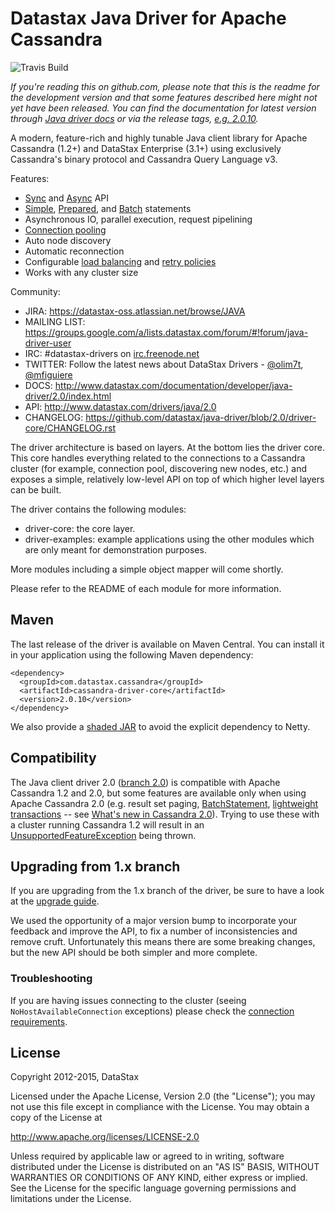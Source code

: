 # Datastax Java Driver for Apache Cassandra

![Travis Build](https://travis-ci.org/datastax/java-driver.svg?branch=2.0)

*If you're reading this on github.com, please note that this is the readme
for the development version and that some features described here might
not yet have been released. You can find the documentation for latest
version through [Java driver
docs](http://datastax.github.io/java-driver/) or via the release tags,
[e.g.
2.0.10](https://github.com/datastax/java-driver/tree/2.0.10).*

A modern, feature-rich and highly tunable Java client library for Apache
Cassandra (1.2+) and DataStax Enterprise (3.1+) using exclusively
Cassandra's binary protocol and Cassandra Query Language v3.

Features:

* [Sync][sync] and [Async][async] API
* [Simple][simple_st], [Prepared][prepared_st], and [Batch][batch_st] statements
* Asynchronous IO, parallel execution, request pipelining
* [Connection pooling][pool]
* Auto node discovery
* Automatic reconnection
* Configurable [load balancing][lbp] and [retry policies][retry_policy]
* Works with any cluster size

[sync]: http://datastax.com/drivers/java/2.0/com/datastax/driver/core/Session.html#execute(com.datastax.driver.core.Statement)
[async]: http://datastax.com/drivers/java/2.0/com/datastax/driver/core/Session.html#executeAsync(com.datastax.driver.core.Statement)
[simple_st]: http://datastax.com/drivers/java/2.0/com/datastax/driver/core/SimpleStatement.html
[prepared_st]: http://datastax.com/drivers/java/2.0/com/datastax/driver/core/Session.html#prepare(com.datastax.driver.core.RegularStatement)
[batch_st]: http://datastax.com/drivers/java/2.0/com/datastax/driver/core/BatchStatement.html
[pool]: http://datastax.com/drivers/java/2.0/com/datastax/driver/core/PoolingOptions.html
[lbp]: http://datastax.com/drivers/java/2.0/com/datastax/driver/core/policies/LoadBalancingPolicy.html
[retry_policy]: http://datastax.com/drivers/java/2.0/com/datastax/driver/core/policies/RetryPolicy.html

Community:

- JIRA: https://datastax-oss.atlassian.net/browse/JAVA
- MAILING LIST: https://groups.google.com/a/lists.datastax.com/forum/#!forum/java-driver-user
- IRC: #datastax-drivers on [irc.freenode.net](http://freenode.net)
- TWITTER: Follow the latest news about DataStax Drivers - [@olim7t](http://twitter.com/olim7t), [@mfiguiere](http://twitter.com/mfiguiere)
- DOCS: http://www.datastax.com/documentation/developer/java-driver/2.0/index.html
- API: http://www.datastax.com/drivers/java/2.0
- CHANGELOG: https://github.com/datastax/java-driver/blob/2.0/driver-core/CHANGELOG.rst

The driver architecture is based on layers. At the bottom lies the driver core.
This core handles everything related to the connections to a Cassandra
cluster (for example, connection pool, discovering new nodes, etc.) and exposes a simple,
relatively low-level API on top of which higher level layers can be built.

The driver contains the following modules:

- driver-core: the core layer.
- driver-examples: example applications using the other modules which are
  only meant for demonstration purposes.

More modules including a simple object mapper will come shortly.

Please refer to the README of each module for more information.

## Maven

The last release of the driver is available on Maven Central. You can install
it in your application using the following Maven dependency:

    <dependency>
      <groupId>com.datastax.cassandra</groupId>
      <artifactId>cassandra-driver-core</artifactId>
      <version>2.0.10</version>
    </dependency>

We also provide a [shaded JAR](http://datastax.github.io/java-driver/features/shaded_jar/)
to avoid the explicit dependency to Netty.

## Compatibility

The Java client driver 2.0 ([branch 2.0](https://github.com/datastax/java-driver/tree/2.0)) is compatible with Apache
Cassandra 1.2 and 2.0, but some features are available only when using Apache Cassandra 2.0 (e.g. result set paging,
[BatchStatement](https://github.com/datastax/java-driver/blob/2.0/driver-core/src/main/java/com/datastax/driver/core/BatchStatement.java), 
[lightweight transactions](http://www.datastax.com/documentation/cql/3.1/cql/cql_using/use_ltweight_transaction_t.html) 
-- see [What's new in Cassandra 2.0](http://www.datastax.com/documentation/cassandra/2.0/cassandra/features/features_key_c.html)). 
Trying to use these with a cluster running Cassandra 1.2 will result in 
an [UnsupportedFeatureException](https://github.com/datastax/java-driver/blob/2.0/driver-core/src/main/java/com/datastax/driver/core/exceptions/UnsupportedFeatureException.java) being thrown.

## Upgrading from 1.x branch

If you are upgrading from the 1.x branch of the driver, be sure to have a look at
the [upgrade guide](https://github.com/datastax/java-driver/blob/2.0/driver-core/Upgrade_guide_to_2.0.rst).

We used the opportunity of a major version bump to incorporate your feedback and improve the API, 
to fix a number of inconsistencies and remove cruft. 
Unfortunately this means there are some breaking changes, but the new API should be both simpler and more complete.

### Troubleshooting

If you are having issues connecting to the cluster (seeing `NoHostAvailableConnection` exceptions) please check the 
[connection requirements](https://github.com/datastax/java-driver/wiki/Connection-requirements).

## License
Copyright 2012-2015, DataStax

Licensed under the Apache License, Version 2.0 (the "License");
you may not use this file except in compliance with the License.
You may obtain a copy of the License at

http://www.apache.org/licenses/LICENSE-2.0

Unless required by applicable law or agreed to in writing, software
distributed under the License is distributed on an "AS IS" BASIS,
WITHOUT WARRANTIES OR CONDITIONS OF ANY KIND, either express or implied.
See the License for the specific language governing permissions and
limitations under the License.
